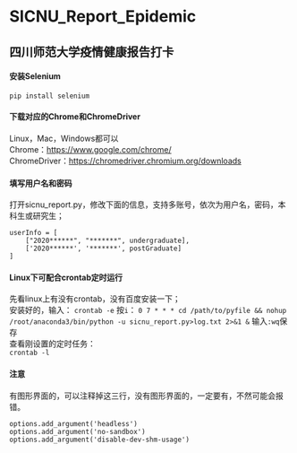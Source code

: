 # SICNU_Report_Epidemic
四川师范大学疫情健康报告打卡
---
#### 安装Selenium
`pip install selenium`
#### 下载对应的Chrome和ChromeDriver
Linux，Mac，Windows都可以  
Chrome：https://www.google.com/chrome/  
ChromeDriver：https://chromedriver.chromium.org/downloads  
#### 填写用户名和密码
打开sicnu_report.py，修改下面的信息，支持多账号，依次为用户名，密码，本科生或研究生；
```
userInfo = [
    ["2020******", "*******", undergraduate],
    ['2020******', '*******', postGraduate]
]
```
#### Linux下可配合crontab定时运行
先看linux上有没有crontab，没有百度安装一下；  
安装好的，输入：
`crontab -e`
按`i`：
`0 7 * * * cd /path/to/pyfile && nohup /root/anaconda3/bin/python -u sicnu_report.py>log.txt 2>&1 &`
输入`:wq`保存  
查看刚设置的定时任务：  
`crontab -l`
#### 注意
有图形界面的，可以注释掉这三行，没有图形界面的，一定要有，不然可能会报错。
```
options.add_argument('headless')
options.add_argument('no-sandbox')
options.add_argument('disable-dev-shm-usage')
```
